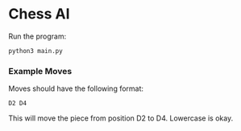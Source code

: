 
# Chess AI

Run the program:
```
python3 main.py
```

### Example Moves
Moves should have the following format:
```
D2 D4
```
This will move the piece from position D2 to D4. Lowercase is okay.

